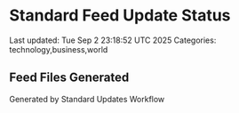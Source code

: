# Standard Feed Update Status
Last updated: Tue Sep  2 23:18:52 UTC 2025
Categories: technology,business,world

## Feed Files Generated

Generated by Standard Updates Workflow
